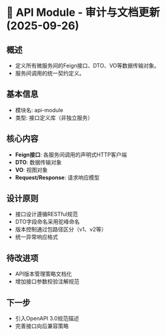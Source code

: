 # 📌 API Module - 审计与文档更新 (2025-09-26)

## 概述
- 定义所有微服务间的Feign接口、DTO、VO等数据传输对象。
- 服务间调用的统一契约定义。

## 基本信息
- 模块名: api-module
- 类型: 接口定义库（非独立服务）

## 核心内容
- **Feign接口**: 各服务间调用的声明式HTTP客户端
- **DTO**: 数据传输对象
- **VO**: 视图对象
- **Request/Response**: 请求响应模型

## 设计原则
- 接口设计遵循RESTful规范
- DTO字段命名采用驼峰命名
- 版本控制通过包路径区分（v1、v2等）
- 统一异常响应格式

## 待改进项
- API版本管理策略文档化
- 增加接口参数校验注解规范

## 下一步
- 引入OpenAPI 3.0规范描述
- 完善接口向后兼容策略
